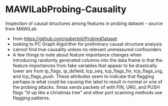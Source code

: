 # MAWILabProbing-Causality
Inspection of causal structures among features in probing dataset - source from MAWILab
  - from https://github.com/gubertoli/ProbingDataset
  - looking to PC Graph Algorithm for preliminary causal structure analysis
  - cannot find true causality unless no relevant unmeasured confounders
  -  A few things to note about feature importance changes when
introducing randomly generated columns into the data 
frame is that the feature importances from fake variables
that appear to be drastically lower are from ip_flags,
ip_dsfield, tcp_seq, tcp_flags_fin, tcp_flags_urg, 
and tcp_flags_push. These
attributes seem to indicate that flagging perhaps is 
what could be causing the label to result in 
normal or one of the probing attacks. Xmas sends
packets of with FIN, URG, and PUSH flags "lit up like 
a christmas tree" and other port scanning methods 
use flagging patterns.
